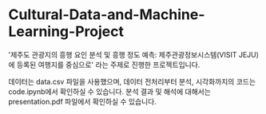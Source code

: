 # Cultural-Data-and-Machine-Learning-Project
'제주도 관광지의 흥행 요인 분석 및 흥행 정도 예측: 제주관광정보시스템(VISIT JEJU)에 등록된 여행지를 중심으로' 라는 주제로 진행한 프로젝트입니다.

데이터는 data.csv 파일을 사용했으며, 데이터 전처리부터 분석, 시각화까지의 코드는 code.ipynb에서 확인하실 수 있습니다.
분석 결과 및 해석에 대해서는 presentation.pdf 파일에서 확인하실 수 있습니다.
